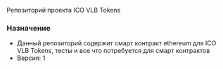 Репозиторий проекта ICO VLB Tokens

### Назначение ###

* Данный репозиторий содержит смарт контракт ethereum для ICO VLB Tokens, тесты и все что потребуется для смарт контрактов
* Версия: 1
